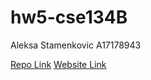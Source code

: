 # hw5-cse134B

Aleksa Stamenkovic
A17178943

[Repo Link](https://github.com/a-stam/cse134-hw5)
[Website Link](https://benevolent-croissant-a588a0.netlify.app)
